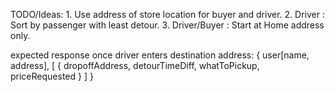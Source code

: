 TODO/Ideas:
    1. Use address of store location for buyer and driver.
    2. Driver : Sort by passenger with least detour.
    3. Driver/Buyer : Start at Home address only.

expected response once driver enters destination address:
{
    user[name, address],
    [
        {
            dropoffAddress,
            detourTimeDiff,
            whatToPickup,
            priceRequested
        }
    ]
}